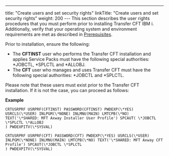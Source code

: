 ---
title: "Create users and set security rights"
linkTitle: "Create users and set security rights"
weight: 200
--- This section describes the user rights procedures that you must perform prior to installing Transfer CFT IBM i. Additionally, verify that your operating system and environment requirements are met as described in [Prerequisites](../).

Prior to installation, ensure the following:

- The **CFTINST** user who performs the Transfer CFT installation and applies Service Packs must have the following special authorities: \*JOBCTL, \*SPLCTL and \*ALLOBJ.
- The **CFT** user who manages and uses Transfer CFT must have the following special authorities: \*JOBCTL and \*SPLCTL.

Please note that these users must exist prior to the Transfer CFT installation. If it is not the case, you can proceed as follows:

****Example****

```
CRTUSRPRF USRPRF(CFTINST) PASSWORD(CFTINST) PWDEXP(\*YES) USRCLS(\*USER) INLPGM(\*NONE) INLMNU(MAIN) LMTCPB(\*NO) TEXT('\*SHARED: MFT Axway Installer User Profile') SPCAUT( \*JOBCTL \*SPLCTL \*ALLOBJ
) PWDEXPITV(\*SYSVAL)
```

```
CRTUSRPRF USRPRF(CFT) PASSWORD(CFT) PWDEXP(\*YES) USRCLS(\*USER) INLPGM(\*NONE) INLMNU(MAIN) LMTCPB(\*NO) TEXT('\*SHARED: MFT Axway CFT Profile') SPCAUT(\*JOBCTL \*SPLCTL
) PWDEXPITV(\*SYSVAL)
```
